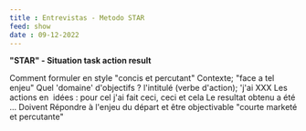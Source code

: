 ```yaml
---
title : Entrevistas - Metodo STAR
feed: show
date : 09-12-2022
---
```


**"STAR" - Situation task action result**

Comment formuler en style "concis et percutant"
Contexte; "face a tel enjeu"
Quel 'domaine' d'objectifs ?
l'intitulé (verbe d'action); 'j'ai XXX
Les actions en  idées : pour cel j'ai fait ceci, ceci et cela
Le resultat obtenu a été ...
Doivent Répondre à l'enjeu du départ et être objectivable
"courte marketé et percutante"